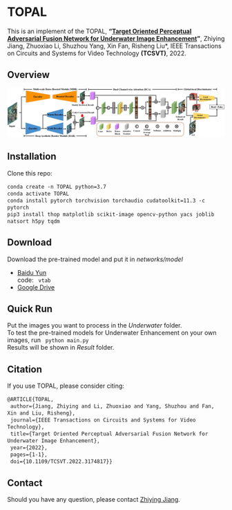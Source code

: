 # TOPAL
This is an implement of the TOPAL,
**“[Target Oriented Perceptual Adversarial Fusion Network for Underwater Image Enhancement](https://ieeexplore.ieee.org/abstract/document/9774330)”**, 
Zhiying Jiang, Zhuoxiao Li, Shuzhou Yang, Xin Fan, Risheng Liu*, IEEE Transactions on Circuits and Systems for Video Technology __(TCSVT)__, 2022.

## Overview
![avatar](Overview.PNG)

## Installation
Clone this repo:
```
conda create -n TOPAL python=3.7
conda activate TOPAL
conda install pytorch torchvision torchaudio cudatoolkit=11.3 -c pytorch
pip3 install thop matplotlib scikit-image opencv-python yacs joblib natsort h5py tqdm
```

## Download
Download the pre-trained model and put it in _networks/model_
- [Baidu Yun](https://pan.baidu.com/s/1fD51_65ppoMoK1jp0XnWGA) \
code:
​```
vtab
​```
- [Google Drive](https://drive.google.com/file/d/1Y3ajKmqzD5lmYB4wYSUrzAQNqeVaE5_q/view?usp=sharing)

## Quick Run
Put the images you want to process in the _Underwater_ folder. \
To test the pre-trained models for Underwater Enhancement on your own images, run
​```
python main.py
​``` \
Results will be shown in _Result_ folder.

## Citation
If you use TOPAL, please consider citing:
```
@ARTICLE{TOPAL,
 author={Jiang, Zhiying and Li, Zhuoxiao and Yang, Shuzhou and Fan, Xin and Liu, Risheng},
 journal={IEEE Transactions on Circuits and Systems for Video Technology},
 title={Target Oriented Perceptual Adversarial Fusion Network for Underwater Image Enhancement},
 year={2022},
 pages={1-1},
 doi={10.1109/TCSVT.2022.3174817}}
```

## Contact
Should you have any question, please contact [Zhiying Jiang].

[Zhiying Jiang]:zyjiang0630@gmail.com
